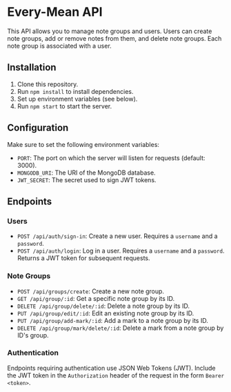 # Every-Mean API

This API allows you to manage note groups and users. Users can create note groups, add or remove notes from them, and delete note groups. Each note group is associated with a user.

## Installation

1. Clone this repository.
2. Run `npm install` to install dependencies.
3. Set up environment variables (see below).
4. Run `npm start` to start the server.

## Configuration

Make sure to set the following environment variables:

- `PORT`: The port on which the server will listen for requests (default: 3000).
- `MONGODB_URI`: The URI of the MongoDB database.
- `JWT_SECRET`: The secret used to sign JWT tokens.

## Endpoints

### Users

- `POST /api/auth/sign-in`: Create a new user. Requires a `username` and a `password`.
- `POST /api/auth/login`: Log in a user. Requires a `username` and a `password`. Returns a JWT token for subsequent requests.

### Note Groups

- `POST /api/groups/create`: Create a new note group.
- `GET /api/group/:id`: Get a specific note group by its ID.
- `DELETE /api/group/delete/:id`: Delete a note group by its ID.
- `PUT /api/group/edit/:id`: Edit an existing note group by its ID.
- `PUT /api/group/add-mark/:id`: Add a mark to a note group by its ID.
- `DELETE /api/group/mark/delete/:id`: Delete a mark from a note group by ID's group.

### Authentication

Endpoints requiring authentication use JSON Web Tokens (JWT). Include the JWT token in the `Authorization` header of the request in the form `Bearer <token>`.
